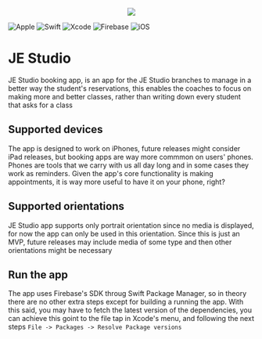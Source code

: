 
<p align="center">
  <img src="https://user-images.githubusercontent.com/60166480/179366586-1932b7fd-4144-4cc0-9723-4474d7d3a82b.png" />
  
  ![Apple](https://img.shields.io/badge/Apple-%23000000.svg?style=for-the-badge&logo=apple&logoColor=white)
  ![Swift](https://img.shields.io/badge/swift-F54A2A?style=for-the-badge&logo=swift&logoColor=white)
  ![Xcode](https://img.shields.io/badge/Xcode-007ACC?style=for-the-badge&logo=Xcode&logoColor=white)
  ![Firebase](https://img.shields.io/badge/Firebase-039BE5?style=for-the-badge&logo=Firebase&logoColor=white)
  ![iOS](https://img.shields.io/badge/iOS-000000?style=for-the-badge&logo=ios&logoColor=white)
</p>

# JE Studio
JE Studio booking app, is an app for the JE Studio branches to manage in a better way the student's reservations, this enables the coaches to focus on making more and better classes, rather than writing down every student that asks for a class

## Supported devices
The app is designed to work on iPhones, future releases might consider iPad releases, but booking apps are way more commmon on users' phones.
Phones are tools that we carry with us all day long and in some cases they work as reminders. Given the app's core functionality is making appointments, it is way more useful to have it on your phone, right?

## Supported orientations
JE Studio app supports only portrait orientation since no media is displayed, for now the app can only be used in this orientation. Since this is just an MVP, future releases may include media of some type and then other orientations might be necessary

## Run the app
The app uses Firebase's SDK throug Swift Package Manager, so in theory there are no other extra steps except for building a running the app. With this said, you may have to fetch the latest version of the dependencies, you can achieve this goint to the file tap in Xcode's menu, and following the next steps 
`File -> Packages -> Resolve Package versions`

